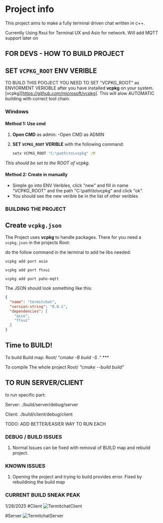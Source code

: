 # Project info
This project aims to make a fully terminal driven chat written in c++.

Currently Using ftxui for Terminal UX and Asio for network. Will add MQTT support later on

## FOR DEVS - HOW TO BUILD PROJECT

## SET `VCPKG_ROOT` ENV VERIBLE

TO BUILD THIS POOJECT YOU NEED TO SET "VCPKG_ROOT" as ENVIORMENT VERIOBLE after you have installed **vcpkg** on your system. [vcpkg][https://github.com/microsoft/vcpkg]. This will alow AUTOMATIC building with correct tool chain.

### Windows

#### Method 1: Use cmd

1. **Open CMD** as admin:
   -Open CMD as ADMIN

3. **SET `VCPKG_ROOT` VERIBLE** with the following command:

   ```cmd
   setx VCPKG_ROOT "C:\path\to\vcpkg" /M

*This should be set to the ROOT of vcpkg.*

#### Method 2: Create in manually
- Simple go into ENV Veribles, click "new" and fill in name "VCPKG_ROOT" and the path "C:\path\to\vcpkg" and click "ok".
- You should see the new verible be in the list of other veribles

### BUILDING THE PROJECT

## Create `vcpkg.json` 

The Project uses **vcpkg** to handle packages. There for you need a `vcpkg.json` in the projects Root:

do the follow command in the terminal to add he libs needed: 

```vcpkg add port asio```

```vcpkg add port ftxui```

```vcpkg add port paho-mqtt```

The JSON should look something like this:

```json
{
  "name": "termitchat",
  "version-string": "0.0.1",
  "dependencies": [
    "asio",
    "ftxui"
  ]
}
```

## Time to BUILD!

To build Build map: Root/ *"cmake -B build -S ."*   ***

To compile The whole project Root/ *"cmake --build build"*

## TO RUN SERVER/CLIENT

to run specific part: 

Server: ./build/server/debug/server

Client: ./build/client/debug/client

TODO: ADD BETTER/EASIER WAY TO RUN EACH

### DEBUG / BUILD ISSUES

1. Normal Issues can be fixed with removal of BUILD map and rebuild project.


### KNOWN ISSUES
1. Opening the project and trying to build provides error. Fixed by rebuildning the build map

### CURRENT BUILD SNEAK PEAK

1/28/2025
#Client
![TermitchatClient](https://github.com/user-attachments/assets/c5db6be6-393d-41fd-a5be-7451cc089a17)

#Server
![TermitchatServer](https://github.com/user-attachments/assets/855b391c-6447-47e3-8ced-69695dc63c8b)


